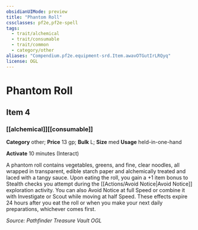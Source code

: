 ```yaml
---
obsidianUIMode: preview
title: "Phantom Roll"
cssclasses: pf2e,pf2e-spell
tags:
  - trait/alchemical
  - trait/consumable
  - trait/common
  - category/other
aliases: "Compendium.pf2e.equipment-srd.Item.awavOTGutIrLRQyq"
license: OGL
---
```

# Phantom Roll
## Item 4
### [[alchemical]][[consumable]]

**Category** other; 
**Price** 13 gp; 
**Bulk** L; **Size** med
**Usage** held-in-one-hand

**Activate** 10 minutes (Interact)

A phantom roll contains vegetables, greens, and fine, clear noodles, all wrapped in transparent, edible starch paper and alchemically treated and laced with a tangy sauce. Upon eating the roll, you gain a +1 item bonus to Stealth checks you attempt during the [[Actions/Avoid Notice|Avoid Notice]] exploration activity. You can also Avoid Notice at full Speed or combine it with Investigate or Scout while moving at half Speed. These effects expire 24 hours after you eat the roll or when you make your next daily preparations, whichever comes first.

*Source: Pathfinder Treasure Vault*
*OGL*